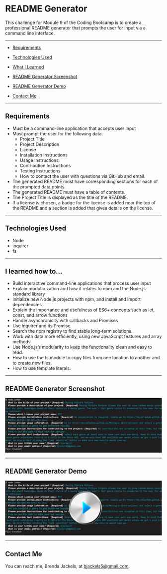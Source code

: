 # README Generator
This challenge for Module 9 of the Coding Bootcamp is to create a professional README generator that prompts the user for input via a command line interface.

---

* [Requirements](#requirements)

* [Technologies Used](#techUsed)

* [What I Learned](#whatILearned)

* [README Generator Screenshot](#appScreenshot)

* [README Generator Demo](#projectDemo)

* [Contact Me](#contactMe)

---
<a id="requirements"></a>
## Requirements

* Must be a command-line application that accepts user input
* Must prompt the user for the following data:
    * Project Title
    * Project Description
    * License
    * Installation Instructions
    * Usage Instructions
    * Contribution Instructions
    * Testing Instructions
    * How to contact the user with questions via GitHub and email.
* The generated README must have corresponding sections for each of the prompted data points.
* The generated README must have a table of contents.
* The Project Title is displayed as the title of the README.
* If a license is chosen, a badge for the license is added near the top of the README and a section is added that gives details on the license.

---
<a id="techUsed"></a>

## Technologies Used

* Node
* inquirer
* fs

---

<a id="whatILearned"></a>

## I learned how to...
* Build interactive command-line applications that process user input
* Explain modularization and how it relates to npm and the Node.js standard library
* Initialize new Node.js projects with npm, and install and import dependencies
* Explain the importance and usefulness of ES6+ concepts such as let, const, and arrow functions
* Handle asynchronicity with callbacks and Promises
* Use inquirer and its Promise.
* Search the npm registry to find stable long-term solutions.
* Work with data more efficiently, using new JavaScript features and array methods.
* Use Node.js’s modularity to keep the functionality clean and easy to read.
* How to use the fs module to copy files from one location to another and to create new files.
* How to use template literals.

---

## README Generator Screenshot

<a id="appScreenshot"></a>

![README Generator](./media/readme-generator.png)

---

## README Generator Demo

<a id="projectDemo"></a>

<a href="https://youtu.be/TRyEJ-cYpcg">
   <img src="./media/readme-generator-demo.png">
</a>

---

<a id="contactMe"></a>
## Contact Me
You can reach me, Brenda Jackels, at bjackels5@gmail.com.
